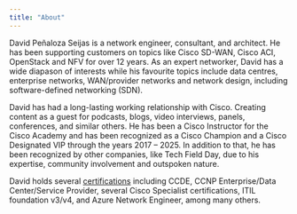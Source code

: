 ```yaml
---
title: "About"
---
```


David Peñaloza Seijas is a network engineer, consultant, and architect. He has been supporting customers on topics like Cisco SD-WAN, Cisco ACI, OpenStack and NFV for over 12 years. As an expert networker, David has a wide diapason of interests while his favourite topics include data centres, enterprise networks, WAN/provider networks and network design, including software-defined networking (SDN).

David has had a long-lasting working relationship with Cisco. Creating content as a guest for podcasts, blogs, video interviews, panels, conferences, and similar others. He has been a Cisco Instructor for the Cisco Academy and has been recognized as a Cisco Champion and a Cisco Designated VIP through the years 2017 – 2025. In addition to that, he has been recognized by other companies, like Tech Field Day, due to his expertise, community involvement and outspoken nature. 

David holds several [certifications](https://www.credly.com/users/davidsamuelps) including CCDE, CCNP Enterprise/Data Center/Service Provider, several Cisco Specialist certifications, ITIL foundation v3/v4, and Azure Network Engineer, among many others.
